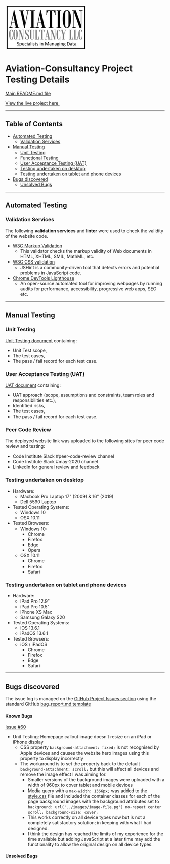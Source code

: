 ![Logo](/assets/images/logo-image.jpg)

# Aviation-Consultancy Project Testing Details #


[Main README.md file](https://github.com/simonjvardy/Aviation-Consultancy/blob/master/README.md)

[View the live project here.](https://simonjvardy.github.io/Aviation-Consultancy/)

---

## Table of Contents ##

- [Automated Testing](#automated-testing)
  - [Validation Services](#validation-services)
- [Manual Testing](#manual-testing)
  - [Unit Testing](#unit-testing)
  - [Functional Testing](#functional-testing-(combined-integration-and-system-testing))
  - [User Acceptance Testing (UAT)](#user-acceptance-testing-(uat))
  - [Testing undertaken on desktop](#testing-undertaken-on-desktop)
  - [Testing undertaken on tablet and phone devices](#testing-undertaken-on-tablet-and-phone-devices)
- [Bugs discovered](#bugs-discovered)
  - [Unsolved Bugs](#unsolved-bugs)


---
## Automated Testing ##

### Validation Services ###

The following **validation services** and **linter** were used to check the validity of the website code.

- [W3C Markup Validation](https://validator.w3.org/) 
  - This validator checks the markup validity of Web documents in HTML, XHTML, SMIL, MathML, etc.
- [W3C CSS validation](https://jigsaw.w3.org/css-validator/)
  - JSHint is a community-driven tool that detects errors and potential problems in JavaScript code.
- [Chrome DevTools Lighthouse](https://developers.google.com/web/tools/lighthouse)
  - An open-source automated tool for improving webpages by running audits for performance, accessibility, progressive web apps, SEO etc.

---
## Manual Testing ##

### Unit Testing ###
[Unit Testing document](testing/aviation-consultancy-unit-test-plan.pdf) containing:
- Unit Test scope,
- The test cases,
- The pass / fail record for each test case.


### User Acceptance Testing (UAT) ###
[UAT document](testing/aviation-consultancy-uat-test-plan.pdf) containing:
- UAT approach (scope, assumptions and constraints, team roles and responsibilities etc.), 
- Identified risks, 
- The test cases,
- The pass / fail record for each test case.

### Peer Code Review ###
The deployed website link was uploaded to the following sites for peer code review and testing:
- Code Institute Slack #peer-code-review channel
- Code Institute Slack #may-2020 channel
- LinkedIn for general review and feedback

### Testing undertaken on desktop ###

- Hardware:
    - Macbook Pro Laptop 17" (2009) & 16" (2019)
    - Dell 5590 Laptop
- Tested Operating Systems:
    - Windows 10
    - OSX 10.11          
- Tested Browsers:
    - Windows 10:
        - Chrome
        - Firefox
        - Edge 
        - Opera
    - OSX 10.11
        - Chrome
        - Firefox
        - Safari

### Testing undertaken on tablet and phone devices ###

- Hardware:
    - iPad Pro 12.9"
    - iPad Pro 10.5"
    - iPhone XS Max
    - Samsung Galaxy S20
- Tested Operating Systems:
    - iOS 13.6.1
    - iPadOS 13.6.1
- Tested Browsers:
    - iOS / iPadOS
        - Chrome
        - Firefox
        - Edge
        - Safari

---
## Bugs discovered ##

The issue log is managed on the [GitHub Project Issues section](https://github.com/simonjvardy/Aviation-Consultancy/issues) using the standard GitHub [bug\_report.md template](https://github.com/simonjvardy/Aviation-Consultancy/blob/master/.github/ISSUE_TEMPLATE/bug_report.md)


#### Known Bugs ####

[Issue #60](https://github.com/simonjvardy/Aviation-Consultancy/issues/60)
- Unit Testing: Homepage callout image doesn’t resize on an iPad or iPhone display
  - CSS property `background-attachment: fixed;` is not recognised by Apple devices and causes the website hero images using this property to display incorrectly
  - The workaround is to set the property back to the default `background-attachment: scroll;` but this will affect all devices and remove the image effect I was aiming for.
    - Smaller versions of the background images were uploaded with a width of 960px to cover tablet and mobile devices
    - Media query with a `max-width: 1366px;` was added to the [style.css](https://github.com/simonjvardy/Aviation-Consultancy/blob/master/assets/css/style.css) file and included the container classes for each of the page background images with the background attributes set to `background: url('../images/image-file.pg') no-repeat center scroll; background-size: cover;`
    - This works correctly on all device types now but is not a completely satisfactory solution; in keeping with what I had designed.
    - I think the design has reached the limits of my experience for the time available but adding JavaScript at a later time may add the functionality to allow the original design on all device types.

#### Unsolved Bugs ####

